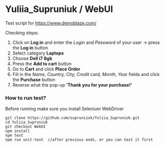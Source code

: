 # Yuliia_Supruniuk / WebUI

Test script for https://www.demoblaze.com/

Checking steps:
1. Click on **Log in** and enter the _Login_ and _Password_ of your user -> press the **Log in** button
2. Select category **Laptops**
3. Choose **Dell i7 8gb**
4. Press the **Add to cart** button
5. Go to **Cart** and click **Place Order**
6. Fill in the _Name, Country, City, Credit card, Month, Year_ fields and click the **Purchase** button
7. Reverse what the pop-up **'Thank you for your purchase!'**

### How to run test?
Before running make sure you install Selenium WebDriver
```
git clone https://github.com/supruniiuk/Yuliia_Supruniuk.git
cd Yuliia_Supruniuk
git checkout WebUI
npm install
npm test
npm run unit-test  //after previous ends, or you can test it first
```